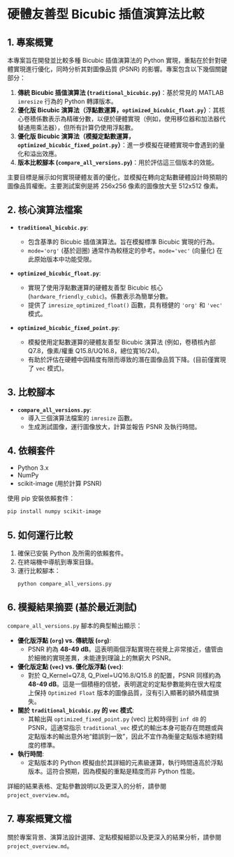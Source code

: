 # 硬體友善型 Bicubic 插值演算法比較

## 1. 專案概覽

本專案旨在開發並比較多種 Bicubic 插值演算法的 Python 實現，重點在於針對硬體實現進行優化，同時分析其對圖像品質 (PSNR) 的影響。專案包含以下幾個關鍵部分：
1.  **傳統 Bicubic 插值演算法 (`traditional_bicubic.py`)**：基於常見的 MATLAB `imresize` 行為的 Python 轉譯版本。
2.  **優化版 Bicubic 演算法（浮點數運算，`optimized_bicubic_float.py`）**：其核心卷積係數表示為精確分數，以便於硬體實現（例如，使用移位器和加法器代替通用乘法器），但所有計算仍使用浮點數。
3.  **優化版 Bicubic 演算法（模擬定點數運算，`optimized_bicubic_fixed_point.py`）**：進一步模擬在硬體實現中會遇到的量化和溢出效應。
4.  **版本比較腳本 (`compare_all_versions.py`)**：用於評估這三個版本的效能。

主要目標是展示如何實現硬體友善的優化，並模擬在轉向定點數硬體設計時預期的圖像品質權衡。主要測試案例是將 256x256 像素的圖像放大至 512x512 像素。

## 2. 核心演算法檔案

*   **`traditional_bicubic.py`**:
    *   包含基準的 Bicubic 插值演算法。旨在模擬標準 Bicubic 實現的行為。
    *   `mode='org'` (基於迴圈) 通常作為較穩定的參考。`mode='vec'` (向量化) 在此原始版本中功能受限。

*   **`optimized_bicubic_float.py`**:
    *   實現了使用浮點數運算的硬體友善型 Bicubic 核心 (`hardware_friendly_cubic`)。係數表示為簡單分數。
    *   提供了 `imresize_optimized_float()` 函數，具有穩健的 `'org'` 和 `'vec'` 模式。

*   **`optimized_bicubic_fixed_point.py`**:
    *   模擬使用定點數運算的硬體友善型 Bicubic 演算法 (例如，卷積核內部 Q7.8，像素/權重 Q15.8/UQ16.8，總位寬16/24)。
    *   有助於評估在硬體中因精度有限而導致的潛在圖像品質下降。(目前僅實現了 `vec` 模式)。

## 3. 比較腳本

*   **`compare_all_versions.py`**:
    *   導入三個演算法檔案的 `imresize` 函數。
    *   生成測試圖像，運行圖像放大，計算並報告 PSNR 及執行時間。

## 4. 依賴套件

*   Python 3.x
*   NumPy
*   scikit-image (用於計算 PSNR)

使用 pip 安裝依賴套件：
```bash
pip install numpy scikit-image
```

## 5. 如何運行比較

1.  確保已安裝 Python 及所需的依賴套件。
2.  在終端機中導航到專案目錄。
3.  運行比較腳本：
    ```bash
    python compare_all_versions.py
    ```

## 6. 模擬結果摘要 (基於最近測試)

`compare_all_versions.py` 腳本的典型輸出顯示：

*   **優化版浮點 (`org`) vs. 傳統版 (`org`)**:
    *   PSNR 約為 **48-49 dB**。這表明兩個浮點實現在視覺上非常接近，儘管由於細微的實現差異，未能達到理論上的無窮大 PSNR。
*   **優化版定點 (`vec`) vs. 優化版浮點 (`vec`)**:
    *   對於 Q_Kernel=Q7.8, Q_Pixel=UQ16.8/Q15.8 的配置，PSNR 同樣約為 **48-49 dB**。這是一個積極的信號，表明選定的定點參數能夠在很大程度上保持 `Optimized Float` 版本的圖像品質，沒有引入顯著的額外精度損失。
*   **關於 `traditional_bicubic.py` 的 `vec` 模式**:
    *   其輸出與 `optimized_fixed_point.py` (vec) 比較時得到 `inf dB` 的 PSNR，這通常指示 `traditional_vec` 模式的輸出本身可能存在問題或與定點版本的輸出意外地“錯誤到一致”，因此不宜作為衡量定點版本絕對精度的標準。
*   **執行時間**:
    *   定點版本的 Python 模擬由於其詳細的元素級運算，執行時間遠高於浮點版本。這符合預期，因為模擬的重點是精度而非 Python 性能。

詳細的結果表格、定點參數說明以及更深入的分析，請參閱 `project_overview.md`。

## 7. 專案概覽文檔

關於專案背景、演算法設計選擇、定點模擬細節以及更深入的結果分析，請參閱 `project_overview.md`。
